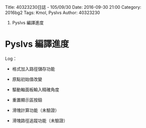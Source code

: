 Title: 40323230日誌 - 105/09/30
Date: 2016-09-30 21:00
Category: 2016bg2
Tags: Kmol, Pyslvs
Author: 40323230

1. Pyslvs 編譯進度

<!-- PELICAN_END_SUMMARY -->

Pyslvs 編譯進度
===

Log：

+ 格式加入路徑儲存功能

+ 原點初始值改變

+ 驅動軸面板輸入精確角度

+ 重置顯示區按鈕

+ 滑塊計算功能（未驗證）

+ 滑塊路徑追蹤功能（未驗證）